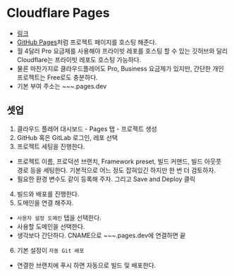 # Cloudflare Pages

- [링크](https://pages.cloudflare.com/)
- [GitHub Pages](https://pages.github.com/)처럼 프로젝트 페이지를 호스팅 해준다.
- 월 4달러 Pro 요금제를 사용해야 프라이빗 레포를 호스팅 할 수 있는 깃허브와 달리 Cloudflare는 프라이빗 레포도 호스팅 가능하다.
- 물론 마찬가지로 클라우드플레어도 Pro, Business 요금제가 있지만, 간단한 개인 프로젝트는 Free로도 충분하다.
- 기본 부여 주소는 ~~~.pages.dev

## 셋업

1. 클라우드 플레어 대시보드 - Pages 탭 - 프로젝트 생성
2. GitHub 혹은 GitLab 로그인, 레포 선택
3. 프로젝트 세팅을 진행한다.
  - 프로젝트 이름, 프로덕션 브랜치, Framework preset, 빌드 커맨드, 빌드 아웃풋 경로 등을 세팅한다. 기본적으로 어느 정도 잡혀있긴 하지만 한 번 더 검토하자. 
  - 필요한 환경 변수도 같이 등록해 주자. 그리고 Save and Deploy 클릭
4. 빌드와 배포를 진행한다.
5. 도메인을 연결 해주자.
  - `사용자 설정 도메인` 탭을 선택한다.
  - 사용할 도메인을 선택한다.
  - 생각보다 간단하다. CNAME으로 ~~~.pages.dev에 연결하면 끝
6. 기본 설정이 `자동 Git 배포`
  - 연결한 브랜치에 푸시 하면 자동으로 빌드 및 배포한다.


